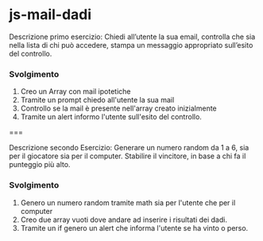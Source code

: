 js-mail-dadi
===
Descrizione primo esercizio:
Chiedi all’utente la sua email,
controlla che sia nella lista di chi può accedere,
stampa un messaggio appropriato sull’esito del controllo.
### Svolgimento
1. Creo un Array con mail ipotetiche  
2. Tramite un prompt chiedo all'utente la sua mail
3. Controllo se la mail è presente nell'array creato inizialmente
4. Tramite un alert informo l'utente sull'esito del controllo.

===

Descrizione secondo Esercizio:
Generare un numero random da 1 a 6, sia per il giocatore sia per il computer.
Stabilire il vincitore, in base a chi fa il punteggio più alto.
### Svolgimento
1. Genero un numero random tramite math sia per l'utente che per il computer
2. Creo due array vuoti dove andare ad inserire i risultati dei dadi.
3. Tramite un if genero un alert che informa l'utente se ha vinto o perso.